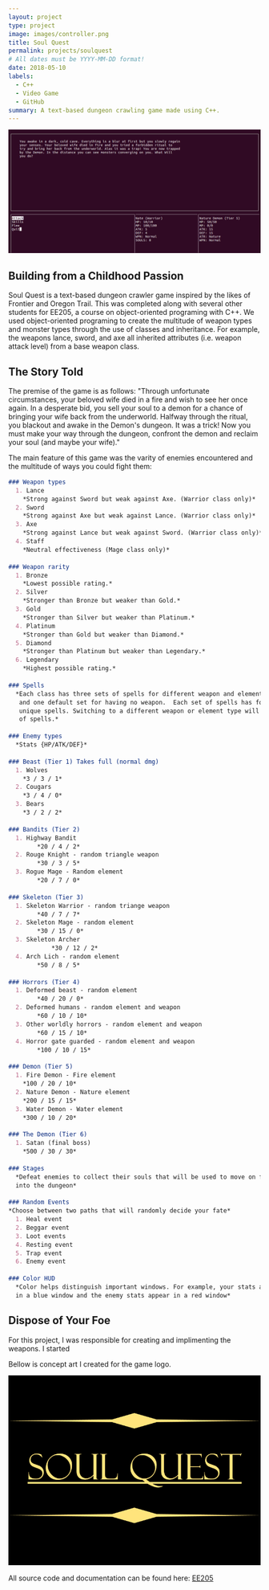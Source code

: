 ```yaml
---
layout: project
type: project
image: images/controller.png
title: Soul Quest
permalink: projects/soulquest
# All dates must be YYYY-MM-DD format!
date: 2018-05-10
labels:
  - C++
  - Video Game
  - GitHub
summary: A text-based dungeon crawling game made using C++.
---
```

<p align="center">
  <img class="ui image" src="../images/soulquestin.png">
</p>

## Building from a Childhood Passion

Soul Quest is a text-based dungeon crawler game inspired by the likes of Frontier and Oregon Trail. This was completed along with several other students for EE205, a course on object-oriented programing with C++. We used object-oriented programing to create the multitude of weapon types and monster types through the use of classes and inheritance. For example, the weapons lance, sword, and axe all inherited attributes (i.e. weapon attack level) from a base weapon class.


## The Story Told

The premise of the game is as follows: "Through unfortunate circumstances, your beloved wife died in a fire and wish to see her once again. In a desperate bid, you sell your soul to a demon for a chance of bringing your wife back from the underworld. Halfway through the ritual, you blackout and awake in the Demon's dungeon. It was a trick! Now you must make your way through the dungeon, confront the demon and reclaim your soul (and maybe your wife)."

The main feature of this game was the varity of enemies encountered and the multitude of ways you could fight them:

```md
### Weapon types
  1. Lance  
    *Strong against Sword but weak against Axe. (Warrior class only)*
  2. Sword  
    *Strong against Axe but weak against Lance. (Warrior class only)*
  3. Axe 
    *Strong against Lance but weak against Sword. (Warrior class only)*
  4. Staff
    *Neutral effectiveness (Mage class only)*

### Weapon rarity
  1. Bronze  
    *Lowest possible rating.*
  2. Silver 
    *Stronger than Bronze but weaker than Gold.*
  3. Gold  
    *Stronger than Silver but weaker than Platinum.*
  4. Platinum 
    *Stronger than Gold but weaker than Diamond.*
  5. Diamond
    *Stronger than Platinum but weaker than Legendary.*
  6. Legendary  
    *Highest possible rating.*

### Spells
  *Each class has three sets of spells for different weapon and element types
   and one default set for having no weapon.  Each set of spells has four different
   unique spells. Switching to a different weapon or element type will change your set
   of spells.*

### Enemy types
  *Stats {HP/ATK/DEF}*

### Beast (Tier 1) Takes full (normal dmg)  
  1. Wolves  
	*3 / 3 / 1*
  2. Cougars  
    *3 / 4 / 0*
  3. Bears 
	*3 / 2 / 2*

### Bandits (Tier 2)  
  1. Highway Bandit  
		*20 / 4 / 2*
  2. Rouge Knight - random triangle weapon  
		*30 / 3 / 5*
  3. Rogue Mage - Random element  
		*20 / 7 / 0*

### Skeleton (Tier 3)  
  1. Skeleton Warrior - random triange weapon  
		*40 / 7 / 7*
  2. Skeleton Mage - random element  
		*30 / 15 / 0*
  3. Skeleton Archer
    		*30 / 12 / 2*
  4. Arch Lich - random element 
		*50 / 8 / 5*

### Horrors (Tier 4)  
  1. Deformed beast - random element  
		*40 / 20 / 0*
  2. Deformed humans - random element and weapon  
		*60 / 10 / 10*
  3. Other worldly horrors - random element and weapon  
		*60 / 15 / 10*
  4. Horror gate guarded - random element and weapon  
		*100 / 10 / 15*

### Demon (Tier 5)
  1. Fire Demon - Fire element  
    *100 / 20 / 10*  
  2. Nature Demon - Nature element  
    *200 / 15 / 15*  
  3. Water Demon - Water element  
    *300 / 10 / 20*  

### The Demon (Tier 6)
  1. Satan (final boss) 
    *500 / 30 / 30*  

### Stages
  *Defeat enemies to collect their souls that will be used to move on further
  into the dungeon*

### Random Events
*Choose between two paths that will randomly decide your fate*
  1. Heal event
  2. Beggar event
  3. Loot events
  4. Resting event
  5. Trap event
  6. Enemy event

### Color HUD
  *Color helps distinguish important windows. For example, your stats appear
  in a blue window and the enemy stats appear in a red window*
```

## Dispose of Your Foe

For this project, I was responsible for creating and implimenting the weapons. I started 

Bellow is concept art I created for the game logo.

<img class="ui image" src="../images/soulquest.png">
 
All source code and documentation can be found here: <a href="https://github.com/chriswon98/EE205/tree/master/Final/project"><i class="large github icon"></i>EE205</a>